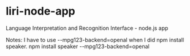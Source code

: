 # liri-node-app
Language Interpretation and Recognition Interface - node.js app


Notes: 
I have to use --mpg123-backend=openal when I did npm install speaker.
npm install speaker --mpg123-backend=openal